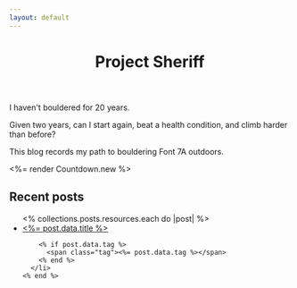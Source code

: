 ```yaml
---
layout: default
---
```


<header>
  <h1>Project Sheriff</h1>
</header>

<div class="intro-container">
  <div>
    <p>I haven't bouldered for 20 years.</p>
    <p>Given two years, can I start again, beat a health condition, and climb harder than before?</p>
    <p>This blog records my path to bouldering Font 7A outdoors.</p>
  </div>

  <%= render Countdown.new %>
</div>

<section>
  <h2>Recent posts</h2>

  <ul>
    <% collections.posts.resources.each do |post| %>
      <li>
        <a href="<%= post.relative_url %>"><%= post.data.title %></a>

        <% if post.data.tag %>
          <span class="tag"><%= post.data.tag %></span>
        <% end %>
      </li>
    <% end %>
  </ul>
</section>
